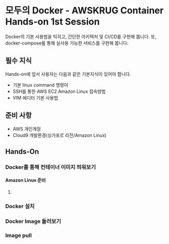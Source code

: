 # 모두의 Docker - AWSKRUG Container Hands-on 1st Session
Docker의 기본 사용법을 익히고, 간단한 아키텍처 및 CI/CD를 구현해 봅니다.
또, docker-compose를 통해 실사용 가능한 서비스를 구현해 봅니다.

## 필수 지식
Hands-on에 앞서 사용자는 다음과 같은 기본지식이 있어야 합니다.
 - 기본 linux command 명령어
 - SSH를 통한 AWS EC2 Amazon Linux 접속방법
 - VIM 에디터 기본 사용법

## 준비 사항
 - AWS 개인계정
 - Cloud9 개발환경(싱가포르 리전/Amazon Linux)
 
## Hands-On
### Docker를 통해 컨테이너 이미지 띄워보기
#### Amazon Linux 준비
1) 

### Docker 설치

### Docker Image 둘러보기

### Image pull
